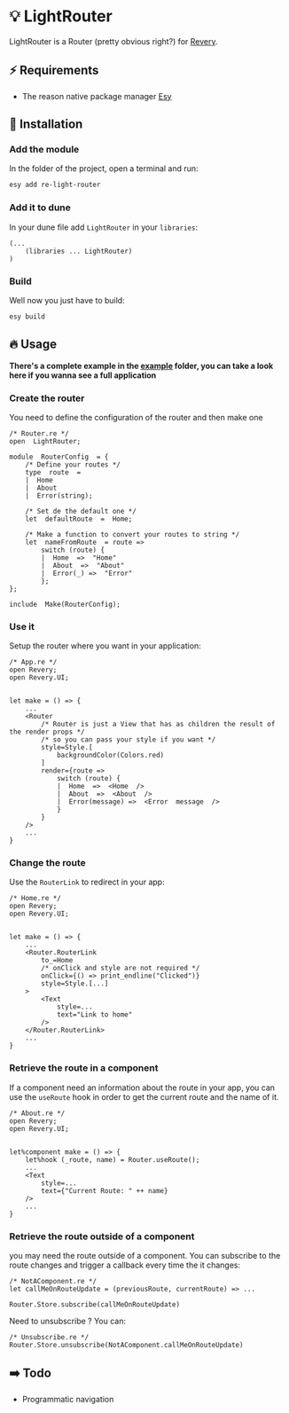 # :bulb: LightRouter

LightRouter is a Router (pretty obvious right?) for [Revery](https://github.com/revery-ui/revery).

## :zap: Requirements

-   The reason native package manager [Esy](https://esy.sh/)

## :wrench: Installation

### Add the module

In the folder of the project, open a terminal and run:

```bash
esy add re-light-router
```

### Add it to dune

In your dune file add `LightRouter` in your `libraries`:

```
(...
	(libraries ... LightRouter)
)
```

### Build

Well now you just have to build:

```bash
esy build
```

## :fire: Usage

**There's a complete example in the [example](/example) folder, you can take a look here if you wanna see a full application**

### Create the router

You need to define the configuration of the router and then make one

```reason
/* Router.re */
open  LightRouter;

module  RouterConfig  = {
	/* Define your routes */
	type  route  =
	|  Home
	|  About
	|  Error(string);

	/* Set de the default one */
	let  defaultRoute  =  Home;

	/* Make a function to convert your routes to string */
	let  nameFromRoute  = route =>
		switch (route) {
		|  Home  =>  "Home"
		|  About  =>  "About"
		|  Error(_) =>  "Error"
		};
};

include  Make(RouterConfig);
```

### Use it

Setup the router where you want in your application:

```reason
/* App.re */
open Revery;
open Revery.UI;


let make = () => {
	...
	<Router
		/* Router is just a View that has as children the result of the render props */
		/* so you can pass your style if you want */
		style=Style.[
			backgroundColor(Colors.red)
		]
		render={route =>
			switch (route) {
			|  Home  =>  <Home  />
			|  About  =>  <About  />
			|  Error(message) =>  <Error  message  />
			}
		}
	/>
	...
}
```

### Change the route

Use the `RouterLink` to redirect in your app:

```reason
/* Home.re */
open Revery;
open Revery.UI;


let make = () => {
	...
	<Router.RouterLink
		to_=Home
		/* onClick and style are not required */
		onClick={() => print_endline("Clicked")}
		style=Style.[...]
	>
		<Text
			style=...
			text="Link to home"
		/>
	</Router.RouterLink>
	...
}
```

### Retrieve the route in a component

If a component need an information about the route in your app, you can use the `useRoute` hook in order to get the current route and the name of it.

```reason
/* About.re */
open Revery;
open Revery.UI;


let%component make = () => {
	let%hook (_route, name) = Router.useRoute();
	...
	<Text
		style=...
		text={"Current Route: " ++ name}
	/>
	...
}
```

### Retrieve the route outside of a component

you may need the route outside of a component. You can subscribe to the route changes and trigger a callback every time the it changes:

```reason
/* NotAComponent.re */
let callMeOnRouteUpdate = (previousRoute, currentRoute) => ...

Router.Store.subscribe(callMeOnRouteUpdate)
```

Need to unsubscribe ? You can:

```reason
/* Unsubscribe.re */
Router.Store.unsubscribe(NotAComponent.callMeOnRouteUpdate)
```

## :arrow_right: Todo

- Programmatic navigation
